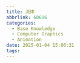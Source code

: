 ```yaml
---
title: 流体
abbrlink: 60616
categories:
  - Base Knowledge
  - Computer Graphics
  - Animation
date: 2025-01-04 15:06:31
tags:
---
```

